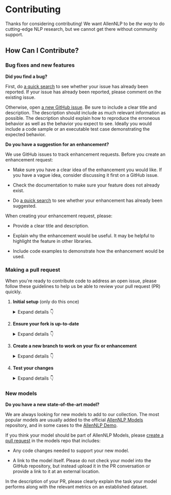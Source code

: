 # Contributing

Thanks for considering contributing!  We want AllenNLP to be *the way* to do cutting-edge NLP research, but we cannot
get there without community support.

## How Can I Contribute?

### Bug fixes and new features

**Did you find a bug?**

First, do [a quick search](https://github.com/allenai/allennlp/issues) to see whether your issue has already been reported.
If your issue has already been reported, please comment on the existing issue.

Otherwise, open [a new GitHub issue](https://github.com/allenai/allennlp/issues).  Be sure to include a clear title
and description.  The description should include as much relevant information as possible.  The description should
explain how to reproduce the erroneous behavior as well as the behavior you expect to see.  Ideally you would include a
code sample or an executable test case demonstrating the expected behavior.

**Do you have a suggestion for an enhancement?**

We use GitHub issues to track enhancement requests.  Before you create an enhancement request:

* Make sure you have a clear idea of the enhancement you would like.  If you have a vague idea, consider discussing
it first on a GitHub issue.

* Check the documentation to make sure your feature does not already exist.

* Do [a quick search](https://github.com/allenai/allennlp/issues) to see whether your enhancement has already been suggested.

When creating your enhancement request, please:

* Provide a clear title and description.

* Explain why the enhancement would be useful.  It may be helpful to highlight the feature in other libraries.

* Include code examples to demonstrate how the enhancement would be used.

### Making a pull request

When you're ready to contribute code to address an open issue, please follow these guidelines to help us be able to review your pull request (PR) quickly.

1. **Initial setup** (only do this once)

    <details><summary>Expand details 👇</summary><br/>

    If you haven't already done so, please [fork](https://help.github.com/en/enterprise/2.13/user/articles/fork-a-repo) this repository on GitHub.
    
    Then clone your fork locally with
    
        git clone https://github.com/USERNAME/allennlp.git
    
    or 
    
        git clone git@github.com:USERNAME/allennlp.git
    
    At this point the local clone of your fork only knows that it came from *your* repo, github.com/USERNAME/allennlp.git, but doesn't know anything the *main* repo, [https://github.com/allenai/allennlp.git](https://github.com/allenai/allennlp). You can see this by running
    
        git remote -v
    
    which will output something like this:
    
        origin https://github.com/USERNAME/allennlp.git (fetch)
        origin https://github.com/USERNAME/allennlp.git (push)
    
    This means that your local clone can only track changes from your fork, but not from the main repo, and so you won't be able to keep your fork up-to-date with the main repo over time. Therefor you'll need to add another "remote" to your clone that points to [https://github.com/allenai/allennlp.git](https://github.com/allenai/allennlp). To do this, run the following:
    
        git remote add upstream https://github.com/allenai/allennlp.git
    
    Now if you do `git remote -v` again, you'll see
    
        origin https://github.com/USERNAME/allennlp.git (fetch)
        origin https://github.com/USERNAME/allennlp.git (push)
        upstream https://github.com/allenai/allennlp.git (fetch)
        upstream https://github.com/allenai/allennlp.git (push)

    Finally, you'll need to create a Python 3 virtual environment suitable for working on AllenNLP. There a number of tools out there that making working with virtual environments easier, but the most direct way is with the [`venv` module](https://docs.python.org/3.7/library/venv.html) in the standard library.

    Once your virtual environment is activated, you can install your local clone in "editable mode" with

        pip install -U pip setuptools wheel
        pip install -e . 
        pip install -r dev-requirements.txt

    The "editable mode" comes from the `-e` argument to `pip`, and essential just creates a symbolic link from the site-packages directory of your virtual environment to the source code in your local clone. That way any changes you make will be immediately reflected in your virtual environment.

    </details>

2. **Ensure your fork is up-to-date**

    <details><summary>Expand details 👇</summary><br/>

    Once you've added an "upstream" remote pointing to [https://github.com/allenai/allennlp.git](https://github.com/allenai/allennlp), keeping your fork up-to-date is easy:
    
        git checkout main  # if not already on main
        git pull --rebase upstream main
        git push

    </details>

3. **Create a new branch to work on your fix or enhancement**

    <details><summary>Expand details 👇</summary><br/>

    Commiting directly to the main branch of your fork is not recommended. It will be easier to keep your fork clean if you work on a seperate branch for each contribution you intend to make.
    
    You can create a new branch with
    
        # replace BRANCH with whatever name you want to give it
        git checkout -b BRANCH
        git push -u origin BRANCH

    </details>

4. **Test your changes**

    <details><summary>Expand details 👇</summary><br/>

    Our continuous integration (CI) testing runs [a number of checks](https://github.com/allenai/allennlp/actions?query=workflow%3APR) for each pull request on [GitHub Actions](https://github.com/features/actions). You can run most of these tests locally, which is something you should do *before* opening a PR to help speed up the review process and make it easier for us.
    
    First, you should run [`black`](https://github.com/psf/black) to make sure you code is formatted consistently. Many IDEs support code formatters as plugins, so you may be able to setup black to run automatically everytime you save. [`black.vim`](https://github.com/psf/black/tree/master/plugin) will give you this functionality in Vim, for example. But `black` is also easy to run directly from the command line. Just run this from the root of your clone:
    
        black .

    Our CI also uses [`flake8`](https://github.com/allenai/allennlp/tree/main/tests) to lint the code base and [`mypy`](http://mypy-lang.org/) for type-checking. You should run both of these next with

        make lint

    and

        make typecheck

    We also strive to maintain high test coverage, so most contributions should include additions to [the unit tests](https://github.com/allenai/allennlp/tree/main/tests). These tests are run with [`pytest`](https://docs.pytest.org/en/latest/), which you can use to locally run any test modules that you've added or changed.

    For example, if you've fixed a bug in `allennlp/nn/util.py`, you can run the tests specific to that module with
    
        pytest -v tests/nn/util_test.py
    
    Our CI will automatically check that test coverage stays above a certain threshold (around 90%). To check the coverage locally in this example, you could run
    
        pytest -v --cov allennlp.nn.util tests/nn/util_test.py

     If your contribution involves changes to any docstrings, you should make sure the API documentation can build without errors. For that, just run

        make build-docs

    If the build fails, it's most likely due to small formatting issues. If the error message isn't clear, feel free to comment on this in your pull request.

    You can also serve and view the docs locally with
    
        make serve-docs

    And finally, please update the [CHANGELOG](https://github.com/allenai/allennlp/blob/main/CHANGELOG.md) with notes on your contribution in the "Unreleased" section at the top.

    After all of the above checks have passed, you can now open [a new GitHub pull request](https://github.com/allenai/allennlp/pulls).
    Make sure you have a clear description of the problem and the solution, and include a link to relevant issues.

    We look forward to reviewing your PR!

    </details>

### New models

**Do you have a new state-of-the-art model?**

We are always looking for new models to add to our collection. The most popular models are usually added to the official [AllenNLP Models](https://github.com/allenai/allennlp-models) repository, and in some cases to the [AllenNLP Demo](https://demo.allennlp.org/).

If you think your model should be part of AllenNLP Models, please [create a pull request](https://github.com/allenai/allennlp-models/pulls) in the models repo that includes:

* Any code changes needed to support your new model.

* A link to the model itself.  Please do not check your model into the GitHub repository, but instead upload it in the
PR conversation or provide a link to it at an external location.

In the description of your PR, please clearly explain the task your model performs along with the relevant metrics on an established dataset.
